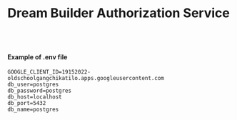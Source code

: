 # Dream Builder Authorization Service

<br><br>
#### Example of .env file
```
GOOGLE_CLIENT_ID=19152022-oldschoolgangchikatilo.apps.googleusercontent.com
db_user=postgres
db_password=postgres
db_host=localhost
db_port=5432
db_name=postgres
```

